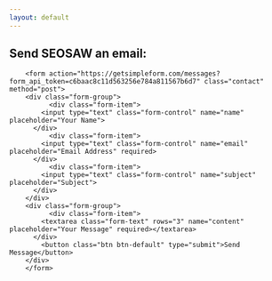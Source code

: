 ```yaml
---
layout: default
---
```


<!-- contact form start -->
<section id="contact-form">
<div class="container">

<h1>Send SEOSAW an email:</h1>

	    <form action="https://getsimpleform.com/messages?form_api_token=c6baac8c11d563256e784a811567b6d7" class="contact" method="post">
		<div class="form-group">
         	  <div class="form-item">
		    <input type="text" class="form-control" name="name" placeholder="Your Name">
		  </div>
         	  <div class="form-item">
		    <input type="text" class="form-control" name="email" placeholder="Email Address" required>
		  </div>
         	  <div class="form-item">
		    <input type="text" class="form-control" name="subject" placeholder="Subject">
		  </div>
		</div>
		<div class="form-group">
         	  <div class="form-item">
		    <textarea class="form-text" rows="3" name="content" placeholder="Your Message" required></textarea>
		  </div>
		    <button class="btn btn-default" type="submit">Send Message</button>
		</div>
	    </form>
</div>
</section>
